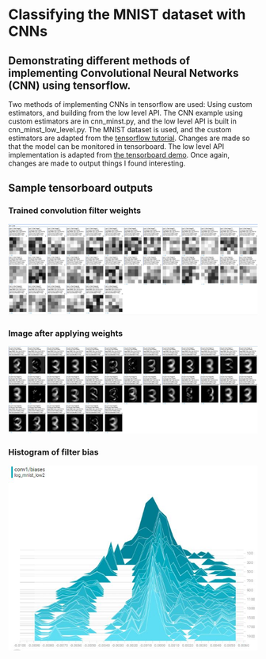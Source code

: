 # Classifying the MNIST dataset with CNNs
## Demonstrating different methods of implementing Convolutional Neural Networks (CNN) using tensorflow.
Two methods of implementing CNNs in tensorflow are used: Using custom estimators, and building from the low level API.
The CNN example using custom estimators are in cnn_minst.py, and the low level API is built in cnn_minst_low_level.py. The MNIST dataset is used, and the custom estimators are adapted from the [tensorflow tutorial](https://www.tensorflow.org/tutorials/layers). Changes are made so that the model can be monitored in tensorboard. The low level API implementation is adapted from [the tensorboard demo](https://gist.github.com/decentralion/4f02ab8f1451e276fea1f165a20336f1#file-mnist-py). Once again, changes are made to output things I found interesting.
## Sample tensorboard outputs
### Trained convolution filter weights
![Sample convolution filter weights](./img/conv1_filter_weights.JPG)
### Image after applying weights
![Sample convolutional filter outputs](./img/conv1_filter_outputs.JPG)
### Histogram of filter bias
![Sample convolutional filter bias](./img/conv1_filter_bias.JPG)
